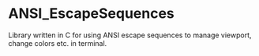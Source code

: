 # ANSI_EscapeSequences
Library written in C for using ANSI escape sequences to manage viewport, change colors etc. in terminal.
